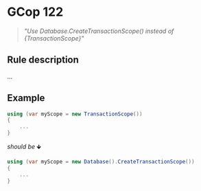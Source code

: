﻿# GCop 122

> *"Use Database.CreateTransactionScope() instead of \{TransactionScope}"*

## Rule description

...

## Example

```csharp
using (var myScope = new TransactionScope())
{
    ...
}
```

*should be* 🡻

```csharp
using (var myScope = new Database().CreateTransactionScope())
{
    ...
}
```